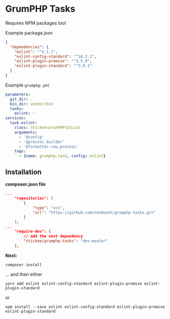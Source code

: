 # GrumPHP Tasks

Requires NPM packages too!

Example package.json
```json
{
  "dependencies": {
    "eslint": "^4.1.1",
    "eslint-config-standard": "^10.2.1",
    "eslint-plugin-promise": "^3.5.0",
    "eslint-plugin-standard": "^3.0.1"
  }
}
```



Example `grumphp.yml`

```yaml
parameters:
  git_dir: .
  bin_dir: vendor/bin
  tasks:
    eslint: ~
services:
  task.eslint:
    class: Stickee\GrumPHP\ESLint
    arguments:
      - '@config'
      - '@process_builder'
      - '@formatter.raw_process'
    tags:
      - {name: grumphp.task, config: eslint}

```

## Installation

**composer.json file**

```json
...
    "repositories": [
        {
            "type": "vcs",
            "url": "https://github.com/nonDeath/grumphp-tasks.git"
        }
    ],
...
    "require-dev": {
        // add the next dependency
        "stickee/grumphp-tasks": "dev-master"
    },
```

**Next:**

```
composer install
```

... and then either

```
yarn add eslint eslint-config-standard eslint-plugin-promise eslint-plugin-standard
```

or 

```
npm install --save eslint eslint-config-standard eslint-plugin-promise eslint-plugin-standard
```
